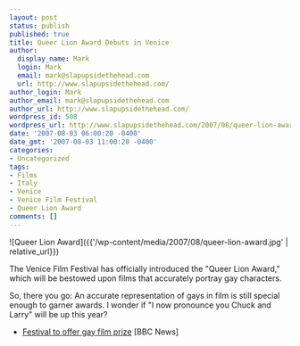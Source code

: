 ```yaml
---
layout: post
status: publish
published: true
title: Queer Lion Award Debuts in Venice
author:
  display_name: Mark
  login: Mark
  email: mark@slapupsidethehead.com
  url: http://www.slapupsidethehead.com/
author_login: Mark
author_email: mark@slapupsidethehead.com
author_url: http://www.slapupsidethehead.com/
wordpress_id: 508
wordpress_url: http://www.slapupsidethehead.com/2007/08/queer-lion-award/
date: '2007-08-03 06:00:20 -0400'
date_gmt: '2007-08-03 11:00:20 -0400'
categories:
- Uncategorized
tags:
- Films
- Italy
- Venice
- Venice Film Festival
- Queer Lion Award
comments: []
---
```

![Queer Lion Award]({{'/wp-content/media/2007/08/queer-lion-award.jpg' | relative_url}})

The Venice Film Festival has officially introduced the "Queer Lion Award," which will be bestowed upon films that accurately portray gay characters.

So, there you go: An accurate representation of gays in film is still special enough to garner awards. I wonder if "I now pronounce you Chuck and Larry" will be up this year?

- [Festival to offer gay film prize](http://news.bbc.co.uk/2/hi/entertainment/6925521.stm) [BBC News]
